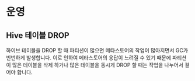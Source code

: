 # 운영

## Hive 테이블 DROP
하이브 테이블을 DROP 할 때 파티션이 많으면 메타스토어의 작업이 많아지면서 GC가 빈번하게 발생합니다. 이로 인하여 메타스토어의 응답이 느려질 수 있기 때문에 파티션이 많은 테이블을 삭제 하거나 많은 테이블을 동시게 DROP 할 때는 작업을 나누어서 걸어야 합니다. 
